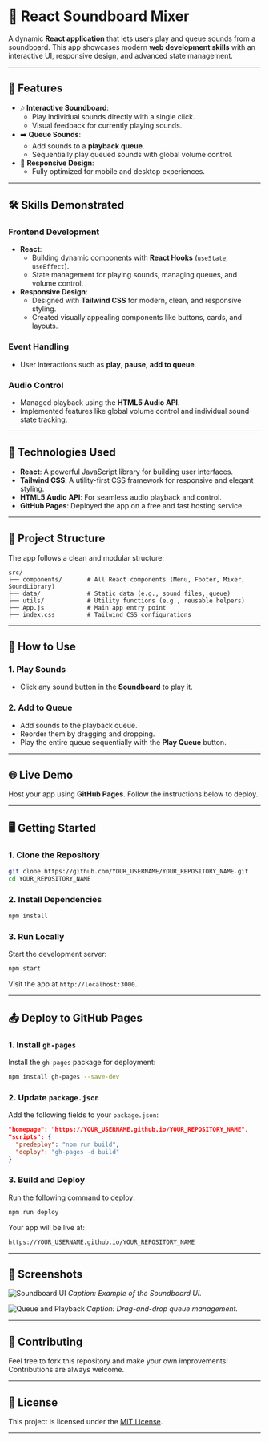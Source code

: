 
# 🎵 React Soundboard Mixer

A dynamic **React application** that lets users play and queue sounds from a soundboard. This app showcases modern **web development skills** with an interactive UI, responsive design, and advanced state management.

---

## 🌟 **Features**
- 🎶 **Interactive Soundboard**:
  - Play individual sounds directly with a single click.
  - Visual feedback for currently playing sounds.
- ➡️ **Queue Sounds**:
  - Add sounds to a **playback queue**.
  - Sequentially play queued sounds with global volume control.
- 📱 **Responsive Design**:
  - Fully optimized for mobile and desktop experiences.

---

## 🛠️ **Skills Demonstrated**
### **Frontend Development**
- **React**:
  - Building dynamic components with **React Hooks** (`useState`, `useEffect`).
  - State management for playing sounds, managing queues, and volume control.
- **Responsive Design**:
  - Designed with **Tailwind CSS** for modern, clean, and responsive styling.
  - Created visually appealing components like buttons, cards, and layouts.

### **Event Handling**
- User interactions such as **play**, **pause**, **add to queue**.

### **Audio Control**
- Managed playback using the **HTML5 Audio API**.
- Implemented features like global volume control and individual sound state tracking.

---

## 🚀 **Technologies Used**
- **React**: A powerful JavaScript library for building user interfaces.
- **Tailwind CSS**: A utility-first CSS framework for responsive and elegant styling.
- **HTML5 Audio API**: For seamless audio playback and control.
- **GitHub Pages**: Deployed the app on a free and fast hosting service.

---

## 📂 **Project Structure**
The app follows a clean and modular structure:
```
src/
├── components/       # All React components (Menu, Footer, Mixer, SoundLibrary)
├── data/             # Static data (e.g., sound files, queue)
├── utils/            # Utility functions (e.g., reusable helpers)
├── App.js            # Main app entry point
├── index.css         # Tailwind CSS configurations
```

---

## 🎉 **How to Use**
### **1. Play Sounds**
- Click any sound button in the **Soundboard** to play it.

### **2. Add to Queue**
- Add sounds to the playback queue.
- Reorder them by dragging and dropping.
- Play the entire queue sequentially with the **Play Queue** button.

---

## 🌐 **Live Demo**
Host your app using **GitHub Pages**. Follow the instructions below to deploy.

---

## 🖥️ **Getting Started**

### **1. Clone the Repository**
```bash
git clone https://github.com/YOUR_USERNAME/YOUR_REPOSITORY_NAME.git
cd YOUR_REPOSITORY_NAME
```

### **2. Install Dependencies**
```bash
npm install
```

### **3. Run Locally**
Start the development server:
```bash
npm start
```

Visit the app at `http://localhost:3000`.

---

## 📤 **Deploy to GitHub Pages**

### **1. Install `gh-pages`**
Install the `gh-pages` package for deployment:
```bash
npm install gh-pages --save-dev
```

### **2. Update `package.json`**
Add the following fields to your `package.json`:
```json
"homepage": "https://YOUR_USERNAME.github.io/YOUR_REPOSITORY_NAME",
"scripts": {
  "predeploy": "npm run build",
  "deploy": "gh-pages -d build"
}
```

### **3. Build and Deploy**
Run the following command to deploy:
```bash
npm run deploy
```

Your app will be live at:
```
https://YOUR_USERNAME.github.io/YOUR_REPOSITORY_NAME
```

---

## 🎨 **Screenshots**
![Soundboard UI](https://via.placeholder.com/800x400?text=Add+an+image+of+your+app+here)
*Caption: Example of the Soundboard UI.*

![Queue and Playback](https://via.placeholder.com/800x400?text=Add+another+image+showing+queue+playback)
*Caption: Drag-and-drop queue management.*

---

## 🤝 **Contributing**
Feel free to fork this repository and make your own improvements! Contributions are always welcome.

---

## 📜 **License**
This project is licensed under the [MIT License](LICENSE).

---

